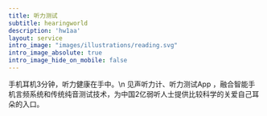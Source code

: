 ```yaml
---
title: 听力测试
subtitle: hearingworld
description: 'hw1aa'
layout: service
intro_image: "images/illustrations/reading.svg"
intro_image_absolute: true
intro_image_hide_on_mobile: false
---
```

手机耳机3分钟，听力健康在手中。\n
见声听力计、听力测试App ，融合智能手机言频系统和传统纯音测试技术，为中国2亿弱听人士提供比较科学的关爱自己耳朵的入口。
